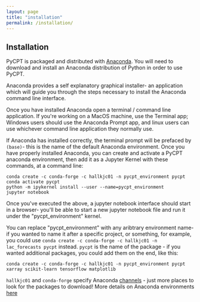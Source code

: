 ```yaml
---
layout: page
title: "installation"
permalink: /installation/
---
```


## Installation

PyCPT is packaged and distributed with [Anaconda](https://www.anaconda.com/products/distribution). You will need to download and install an Anaconda distribution of Python in order to use PyCPT. 

Anaconda provides a self explanatory graphical installer- an application which will guide you through the steps necessary to install the Anaconda command line interface. 

Once you have installed Anaconda open a terminal / command line application. If you're working on a MacOS machine, use the Terminal app; Windows users should use the Anaconda Prompt app, and linux users can use whichever command line application they normally use. 

If Anaconda has installed correctly, the terminal prompt will be prefaced by ```(base)```- this is the name of the default Anaconda environment. Once you have properly installed Anaconda, you can create and activate a PyCPT anaconda environment, then add it as a Jupyter Kernel with these commands, at a command line: 

```
conda create -c conda-forge -c hallkjc01 -n pycpt_environment pycpt
conda activate pycpt 
python -m ipykernel install --user --name=pycpt_environment 
jupyter notebook
```

Once you've executed the above, a jupyter notebook interface should start in a browser- you'll be able to start a new jupyter notebook file and run it under the "pycpt_environment" kernel.

You can replace "pycpt_environment" with any aribtrary environment name-  if you wanted to name it after a specific project, or something, for example, you could use ```conda create -c conda-forge -c hallkjc01 -n lac_forecasts pycpt``` instead. ```pycpt``` is the name of the package - if you wanted additional packages, you could add them on the end, like this: 

```
conda create -c conda-forge -c hallkjc01 -n pycpt_environment pycpt xarray scikit-learn tensorflow matplotlib
```

```hallkjc01``` and ```conda-forge``` specify Anaconda [channels](https://docs.conda.io/projects/conda/en/latest/user-guide/concepts/channels.html) - just more places to look for the packages to download! More details on Anaconda environments [here](https://iri-pycpt.github.io/anaconda) 



